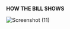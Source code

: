  **HOW THE BILL SHOWS**
 
 ![Screenshot (11)](https://user-images.githubusercontent.com/94208436/143060938-eb1c5239-997b-485b-9072-f99c5f85c268.png)

